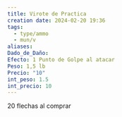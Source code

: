 ```yaml
---
title: Virote de Practica
creation date: 2024-02-20 19:36
tags:
  - type/ammo
  - mun/v
aliases: 
Dado_de_Daño: 
Efecto: 1 Punto de Golpe al atacar
Peso: 1,5 lb
Precio: "10"
int_peso: 1.5
int_precio: 10
---
```

20 flechas al comprar
